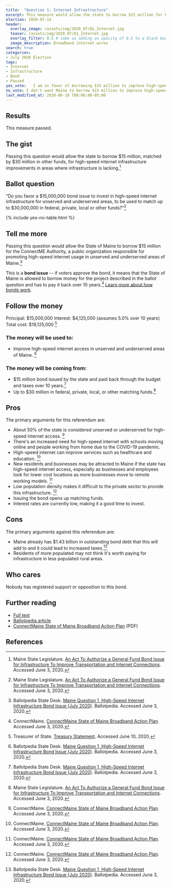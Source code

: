 ```yaml
---
title:  "Question 1: Internet Infrastructure"
excerpt: This measure would allow the state to borrow $15 million for high-speed internet infrastructure improvements.
election: 2020-07-14
header:
  overlay_image: /assets/img/2020_07/Q1_Internet.jpg
  teaser: /assets/img/2020_07/Q1_Internet.jpg
  overlay_filter: 0.5 # same as adding an opacity of 0.5 to a black background
  image_description: Broadband internet wires
search: true
categories:
- July 2020 Election
tags:
- Internet
- Infrastructure
- Bond
- Passed
yes_vote:   I am in favor of borrowing $15 million to improve high-speed internet infrastructure.
no_vote: I don't want Maine to borrow $15 million to improve high-speed internet infrastructure.
last_modified_at: 2020-06-10 T08:06:00-05:00
---
```


## Results
This measure passed.

## The gist
Passing this question would allow the state to borrow $15 million, matched by $30 million in other funds, for high-speed internet infrastructure improvements in areas where infrastructure is lacking.[^1]

## Ballot question
“Do you favor a $15,000,000 bond issue to invest in high-speed internet infrastructure for unserved and underserved areas, to be used to match up to $30,000,000 in federal, private, local or other funds?”[^1]

{% include yes-no-table.html %}


## Tell me more
Passing this question would allow the State of Maine to borrow $15 million for the ConnectME Authority, a public organization responsible for promoting high-speed internet usage in unserved and underserved areas of Maine.[^2]

This is a **bond issue** -- if voters approve the bond, it means that the State of Maine is allowed to borrow money for the project described in the ballot question and has to pay it back over 10 years.[^3] [Learn more about how bonds work](/bonds).

## Follow the money
Principal: $15,000,000
Interest: $4,125,000 (assumes 5.0% over 10 years)
Total cost: $19,125,000 [^4]

### The money will be used to:
* Improve high-speed internet access in unserved and underserved areas of Maine. [^2]

### The money will be coming from:
* $15 million bond issued by the state and paid back through the budget and taxes over 10 years.[^2]
* Up to $30 million in federal, private, local, or other matching funds.[^1]

## Pros
The primary arguments for this referendum are:

* About 50% of the state is considered unserved or underserved for high-speed internet access. [^3]
* There's an increased need for high-speed internet with schools moving online and people working from home due to the COVID-19 pandemic.
* High-speed internet can improve services such as healthcare and education. [^3]
* New residents and businesses may be attracted to Maine if the state has high-speed internet access, especially as businesses and employees look for lower cost locations as more businesses move to remote working models. [^3]
* Low population density makes it difficult to the private sector to provide this infrastructure. [^3]
* Issuing the bond opens up matching funds.
* Interest rates are currently low, making it a good time to invest.

## Cons
The primary arguments against this referendum are:
* Maine already has $1.43 billion in outstanding bond debt that this will add to and it could lead to increased taxes.[^2]
* Residents of more populated may not think it's worth paying for infrastructure in less populated rural areas.

## Who cares
Nobody has registered support or opposition to this bond.

## Further reading
- [Full text](https://legislature.maine.gov/legis/bills/bills_129th/chapters/PUBLIC673.asp)
- [Ballotpedia article](https://ballotpedia.org/Maine_Question_1,_High-Speed_Internet_Infrastructure_Bond_Issue_(July_2020))
- [ConnectMaine State of Maine Broadband Action Plan](https://www.maine.gov/connectme/sites/maine.gov.connectme/files/inline-files/State%20of%20Maine%20-%20Statewide%20Broadband%20Action%20Plan%202020_1.pdf) (PDF)

## References
[^1]: Maine State Legislature. [An Act To Authorize a General Fund Bond Issue for Infrastructure To Improve Transportation and Internet Connections](https://legislature.maine.gov/legis/bills/bills_129th/chapters/PUBLIC673.asp). Accessed June 3, 2020.

[^2]: Ballotpedia State Desk. [Maine Question 1, High-Speed Internet Infrastructure Bond Issue (July 2020)](https://ballotpedia.org/Maine_Question_1,_High-Speed_Internet_Infrastructure_Bond_Issue_(July_2020)). Ballotpedia. Accessed June 3, 2020.

[^3]: ConnectMaine. [ConnectMaine State of Maine Broadband Action Plan](https://www.maine.gov/connectme/sites/maine.gov.connectme/files/inline-files/State%20of%20Maine%20-%20Statewide%20Broadband%20Action%20Plan%202020_1.pdf). Accessed June 3, 2020.

[^4]: Treasurer of State. [Treasury Statement](https://www.maine.gov/sos/cec/elec/upcoming/pdf/treasstatement2020.pdf). Accessed June 10, 2020.
